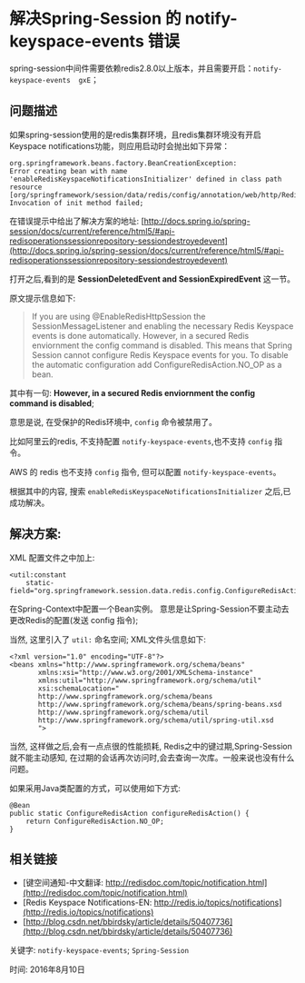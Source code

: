 # 解决Spring-Session 的 notify-keyspace-events 错误


spring-session中间件需要依赖redis2.8.0以上版本，并且需要开启：`notify-keyspace-events  gxE`；


## 问题描述

如果spring-session使用的是redis集群环境，且redis集群环境没有开启Keyspace notifications功能，则应用启动时会抛出如下异常：


	org.springframework.beans.factory.BeanCreationException: 
	Error creating bean with name 'enableRedisKeyspaceNotificationsInitializer' defined in class path resource 
	[org/springframework/session/data/redis/config/annotation/web/http/RedisHttpSessionConfiguration.class]: 
	Invocation of init method failed;


在错误提示中给出了解决方案的地址: [http://docs.spring.io/spring-session/docs/current/reference/html5/#api-redisoperationssessionrepository-sessiondestroyedevent](http://docs.spring.io/spring-session/docs/current/reference/html5/#api-redisoperationssessionrepository-sessiondestroyedevent)

打开之后,看到的是 **SessionDeletedEvent and SessionExpiredEvent** 这一节。

原文提示信息如下:

> If you are using @EnableRedisHttpSession the SessionMessageListener and enabling the necessary Redis Keyspace events is done automatically. However, in a secured Redis enviornment the config command is disabled. This means that Spring Session cannot configure Redis Keyspace events for you. To disable the automatic configuration add ConfigureRedisAction.NO_OP as a bean.

其中有一句: **However, in a secured Redis enviornment the config command is disabled**;

意思是说, 在受保护的Redis环境中, `config` 命令被禁用了。

比如阿里云的redis, 不支持配置 `notify-keyspace-events`,也不支持 `config` 指令。

AWS 的 redis 也不支持 `config` 指令, 但可以配置 `notify-keyspace-events`。


根据其中的内容, 搜索 `enableRedisKeyspaceNotificationsInitializer` 之后,已成功解决。

## 解决方案: 

XML 配置文件之中加上:

	<util:constant
	    static-field="org.springframework.session.data.redis.config.ConfigureRedisAction.NO_OP"/>

在Spring-Context中配置一个Bean实例。 意思是让Spring-Session不要主动去更改Redis的配置(发送 config 指令); 

当然, 这里引入了 `util:` 命名空间;  XML文件头信息如下:



```
<?xml version="1.0" encoding="UTF-8"?>
<beans xmlns="http://www.springframework.org/schema/beans"
       xmlns:xsi="http://www.w3.org/2001/XMLSchema-instance"
       xmlns:util="http://www.springframework.org/schema/util"
       xsi:schemaLocation="
       http://www.springframework.org/schema/beans 
       http://www.springframework.org/schema/beans/spring-beans.xsd
       http://www.springframework.org/schema/util
       http://www.springframework.org/schema/util/spring-util.xsd
       ">
```



当然, 这样做之后,会有一点点很的性能损耗, Redis之中的键过期,Spring-Session就不能主动感知, 在过期的会话再次访问时,会去查询一次库。一般来说也没有什么问题。


如果采用Java类配置的方式，可以使用如下方式: 

	@Bean
	public static ConfigureRedisAction configureRedisAction() {
	    return ConfigureRedisAction.NO_OP;
	}



## 相关链接



- [键空间通知-中文翻译: http://redisdoc.com/topic/notification.html](http://redisdoc.com/topic/notification.html)
- [Redis Keyspace Notifications-EN: http://redis.io/topics/notifications](http://redis.io/topics/notifications)
- [http://blog.csdn.net/bbirdsky/article/details/50407736](http://blog.csdn.net/bbirdsky/article/details/50407736)




关键字: `notify-keyspace-events`; `Spring-Session`



时间: 2016年8月10日